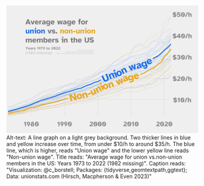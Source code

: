 ![](./union.jpg)
Alt-text: A line graph on a light grey background. Two thicker lines in blue and yellow increase over time, from under $10/h to around $35/h. The blue line, which is higher, reads "Union wage" and the lower yellow line reads "Non-union wage". Title reads: "Average wage for union vs.non-union members in the US: Years 1973 to 2022 (1982 missing)". Caption reads: "Visualization: @c_borstell; Packages: {tidyverse,geomtextpath,ggtext}; Data: unionstats.com (Hirsch, Macpherson & Even 2023)"
